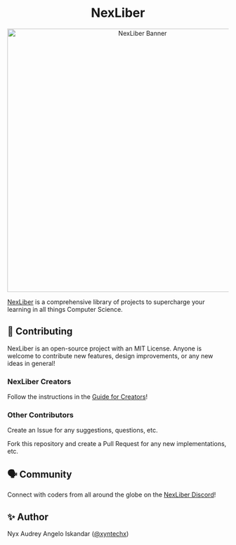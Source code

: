 <h1 align="center">
  NexLiber
</h1>

<p align="center">
  <a href="https://nexliber.com/">
    <img src="https://github.com/xyntechx/NexLiber/blob/main/public/banner.png" alt="NexLiber Banner" width="600"/>
  </a>
</p>

[NexLiber](https://nexliber.com) is a comprehensive library of projects to supercharge your learning in all things Computer Science.

## 🚀 Contributing
NexLiber is an open-source project with an MIT License. Anyone is welcome to contribute new features, design improvements, or any new ideas in general!

### NexLiber Creators
Follow the instructions in the [Guide for Creators](https://github.com/xyntechx/NexLiber/blob/main/library/README.md)!

### Other Contributors
Create an Issue for any suggestions, questions, etc.

Fork this repository and create a Pull Request for any new implementations, etc.

## 🗣 Community
Connect with coders from all around the globe on the [NexLiber Discord](https://discord.gg/CvZGEjyzbR)!

## ✨ Author
Nyx Audrey Angelo Iskandar ([@xyntechx](https://github.com/xyntechx))
